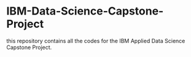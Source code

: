 # IBM-Data-Science-Capstone-Project
this repository contains all the codes for the IBM Applied Data Science Capstone Project.
